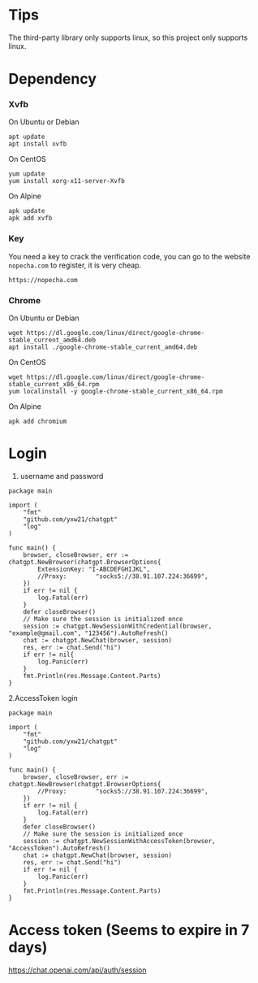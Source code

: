 # Tips
The third-party library only supports linux, so this project only supports linux.

# Dependency

### Xvfb

On Ubuntu or Debian
```
apt update
apt install xvfb
```
On CentOS
```
yum update
yum install xorg-x11-server-Xvfb
```
On Alpine
```
apk update
apk add xvfb
```
### Key
You need a key to crack the verification code, you can go to the website `nopecha.com` to register, it is very cheap.

```
https://nopecha.com
```
### Chrome

On Ubuntu or Debian
```
wget https://dl.google.com/linux/direct/google-chrome-stable_current_amd64.deb
apt install ./google-chrome-stable_current_amd64.deb
```
On CentOS
```
wget https://dl.google.com/linux/direct/google-chrome-stable_current_x86_64.rpm
yum localinstall -y google-chrome-stable_current_x86_64.rpm
```
On Alpine
```
apk add chromium
```

# Login
1. username and password
```golang
package main

import (
	"fmt"
	"github.com/yxw21/chatgpt"
	"log"
)

func main() {
	browser, closeBrowser, err := chatgpt.NewBrowser(chatgpt.BrowserOptions{
		ExtensionKey: "I-ABCDEFGHIJKL",
		//Proxy:        "socks5://38.91.107.224:36699",
	})
	if err != nil {
		log.Fatal(err)
	}
	defer closeBrowser()
	// Make sure the session is initialized once
	session := chatgpt.NewSessionWithCredential(browser, "example@gmail.com", "123456").AutoRefresh()
	chat := chatgpt.NewChat(browser, session)
	res, err := chat.Send("hi")
	if err != nil{
		log.Panic(err)
	}
	fmt.Println(res.Message.Content.Parts)
}
```
2.AccessToken login
```golang
package main

import (
	"fmt"
	"github.com/yxw21/chatgpt"
	"log"
)

func main() {
	browser, closeBrowser, err := chatgpt.NewBrowser(chatgpt.BrowserOptions{
		//Proxy:        "socks5://38.91.107.224:36699",
	})
	if err != nil {
		log.Fatal(err)
	}
	defer closeBrowser()
	// Make sure the session is initialized once
	session := chatgpt.NewSessionWithAccessToken(browser, "AccessToken").AutoRefresh()
	chat := chatgpt.NewChat(browser, session)
	res, err := chat.Send("hi")
	if err != nil {
		log.Panic(err)
	}
	fmt.Println(res.Message.Content.Parts)
}
```
# Access token (Seems to expire in 7 days)

https://chat.openai.com/api/auth/session
